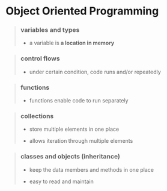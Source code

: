 # Object Oriented Programming

> ### variables and types
> 
> - a variable is **a location in memory**



> ### control flows
> 
> - under certain condition, code runs and/or repeatedly



> ### functions
> 
> - functions enable code to run separately



> ### collections
> 
> - store multiple elements in one place
> 
> - allows iteration through multiple elements



> ### classes and objects (inheritance)
> 
> - keep the data members and methods in one place
> 
> - easy to read and maintain


